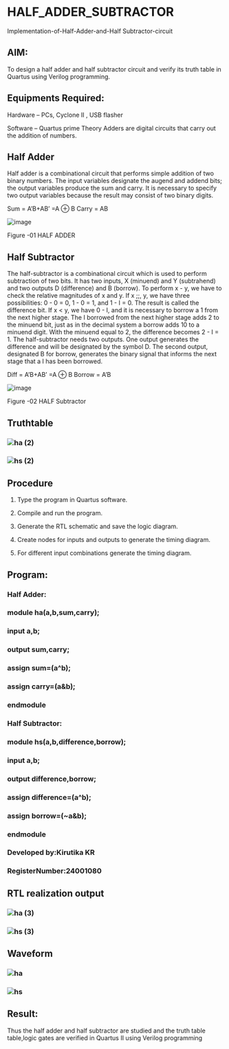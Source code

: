 # HALF_ADDER_SUBTRACTOR

Implementation-of-Half-Adder-and-Half Subtractor-circuit

## **AIM:**

To design a half adder and half subtractor circuit and verify its truth table in Quartus using Verilog programming.

## **Equipments Required:**

Hardware – PCs, Cyclone II , USB flasher 

Software – Quartus prime Theory Adders are digital circuits that carry out the addition of numbers.

## **Half Adder**

Half adder is a combinational circuit that performs simple addition of two binary numbers. The input variables designate the augend and addend bits; the output variables produce the sum and carry. It is necessary to specify two output variables because the result may consist of two binary digits.

Sum = A’B+AB’ =A ⊕ B Carry = AB

![image](https://github.com/naavaneetha/HALF_ADDER_SUBTRACTOR/assets/154305477/bd4a0b2c-cdbc-4184-ab08-81578f121e1f)

Figure -01 HALF ADDER

## **Half Subtractor**

The half-subtractor is a combinational circuit which is used to perform subtraction of two bits. It has two inputs, X (minuend) and Y (subtrahend) and two outputs D (difference) and B (borrow). To perform x - y, we have to check the relative magnitudes of x and y. If x ;;, y, we have three possibilities: 0 - 0 = 0, 1 - 0 = 1, and 1 - I = 0. The result is called the difference bit. If x < y, we have 0 - I, and it is necessary to borrow a 1 from the next higher stage. The I borrowed from the next higher stage adds 2 to the minuend bit, just as in the decimal system a borrow adds 10 to a minuend digit. With the minuend equal to 2, the difference becomes 2 - I = 1. The half-subtractor needs two outputs. One output generates the difference and will be designated by the symbol D. The second output, designated B for borrow, generates the binary signal that informs the next stage that a I has been borrowed. 

Diff = A’B+AB’ =A ⊕ B
Borrow = A’B

![image](https://github.com/naavaneetha/HALF_ADDER_SUBTRACTOR/assets/154305477/d76b099c-513f-4e7c-843a-e2fd028a531a)
 
Figure -02 HALF Subtractor

## **Truthtable**
### ![ha (2)](https://github.com/user-attachments/assets/d58074b4-45c8-4535-9f2d-7f923d687316)

### ![hs (2)](https://github.com/user-attachments/assets/3e34a9d5-7239-4c60-b0f4-50d2ba7f7e48)




## **Procedure**

1.	Type the program in Quartus software.

2.	Compile and run the program.

3.	Generate the RTL schematic and save the logic diagram.

4.	Create nodes for inputs and outputs to generate the timing diagram.

5.	For different input combinations generate the timing diagram.


## **Program:**
### Half Adder:
### module ha(a,b,sum,carry);
### input a,b;
### output sum,carry;
### assign sum=(a^b);
### assign carry=(a&b);
### endmodule 


### Half Subtractor:
### module hs(a,b,difference,borrow);
### input a,b;
### output difference,borrow;
### assign difference=(a^b);
### assign borrow=(~a&b);
### endmodule 

### Developed by:Kirutika KR
### RegisterNumber:24001080

## **RTL realization output**
### ![ha (3)](https://github.com/user-attachments/assets/99ab04ad-8be7-41f0-ad68-b31c12e56d44)
### ![hs (3)](https://github.com/user-attachments/assets/3e2eb68e-333e-4b8a-8c49-9a1cc3d23efa)



## **Waveform**
### ![ha](https://github.com/user-attachments/assets/20919a2b-e12a-4708-b502-8f8853644047)
### ![hs](https://github.com/user-attachments/assets/bf1c0504-e7fc-4d70-aa46-5081adc98c5a)






## **Result:**
Thus the half adder and half subtractor are studied and the truth table table,logic gates are verified in Quartus II using Verilog programming
